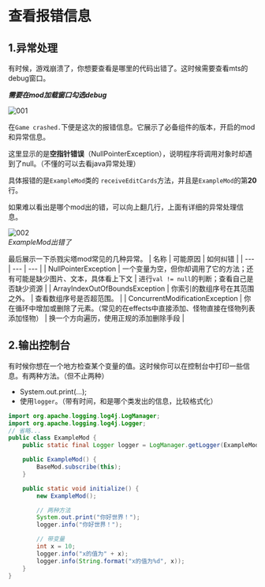 # 查看报错信息

## 1.异常处理

有时候，游戏崩溃了，你想要查看是哪里的代码出错了。这时候需要查看mts的debug窗口。

*<b>需要在mod加载窗口勾选debug</b>*

![001](https://i.loli.net/2021/11/11/2IcZq8gU4QvSxuB.png)

在`Game crashed.`下便是这次的报错信息。它展示了必备组件的版本，开启的mod和异常信息。<br>

这里显示的是<b>空指针错误</b>（NullPointerException），说明程序将调用对象时却遇到了null。（不懂的可以去看java异常处理）<br>

具体报错的是`ExampleMod`类的
`receiveEditCards`方法，并且是`ExampleMod`的第<b>20</b>行。

如果难以看出是哪个mod出的错，可以向上翻几行，上面有详细的异常处理信息。

![002](https://i.loli.net/2021/11/11/TyUsveD8NgilwL6.png)<br>
*ExampleMod出错了*

最后展示一下杀戮尖塔mod常见的几种异常。
| 名称 | 可能原因 | 如何纠错 |
| --- | --- | --- |
| NullPointerException | 一个变量为空，但你却调用了它的方法；还有可能是缺少图片、文本，具体看上下文 | 进行`val != null`的判断；查看自己是否缺少资源 |
| ArrayIndexOutOfBoundsException | 你索引的数组序号在其范围之外。 | 查看数组序号是否超范围。 |
| ConcurrentModificationException | 你在循环中增加或删除了元素。（常见的在effects中直接添加、怪物直接在怪物列表添加怪物） | 换一个方向遍历，使用正规的添加删除手段 |

## 2.输出控制台

有时候你想在一个地方检查某个变量的值。这时候你可以在控制台中打印一些信息。有两种方法。（但不止两种）

* System.out.print(...);
* 使用`logger`。（带有时间，和是哪个类发出的信息，比较格式化）

```java
import org.apache.logging.log4j.LogManager;
import org.apache.logging.log4j.Logger;
// 省略...
public class ExampleMod {
    public static final Logger logger = LogManager.getLogger(ExampleMod.class);

    public ExampleMod() {
        BaseMod.subscribe(this);
    }

    public static void initialize() {
        new ExampleMod();

        // 两种方法
        System.out.print("你好世界！");
        logger.info("你好世界！");

        // 带变量
        int x = 10;
        logger.info("x的值为" + x);
        logger.info(String.format("x的值为%d", x));
    }
}
```